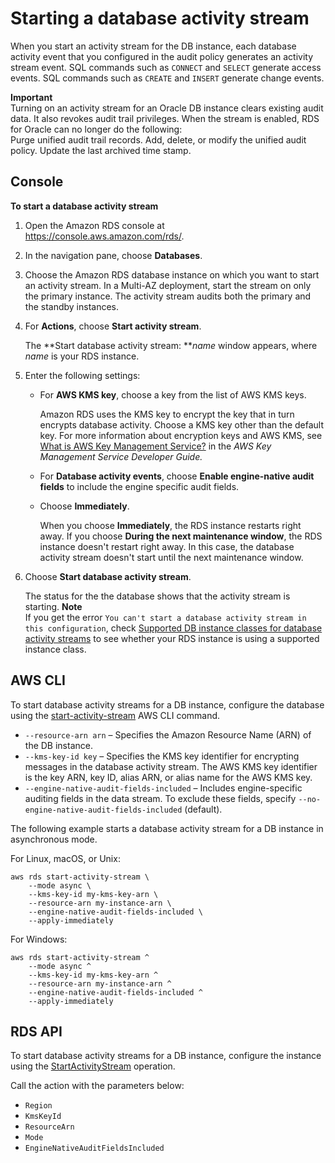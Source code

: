 # Starting a database activity stream<a name="DBActivityStreams.Enabling"></a>

When you start an activity stream for the DB instance, each database activity event that you configured in the audit policy generates an activity stream event\. SQL commands such as `CONNECT` and `SELECT` generate access events\. SQL commands such as `CREATE` and `INSERT` generate change events\.

**Important**  
Turning on an activity stream for an Oracle DB instance clears existing audit data\. It also revokes audit trail privileges\. When the stream is enabled, RDS for Oracle can no longer do the following:  
Purge unified audit trail records\.
Add, delete, or modify the unified audit policy\.
Update the last archived time stamp\.

## Console<a name="DBActivityStreams.Enabling-collapsible-section-E1"></a>

**To start a database activity stream**

1. Open the Amazon RDS console at [https://console\.aws\.amazon\.com/rds/](https://console.aws.amazon.com/rds/)\.

1. In the navigation pane, choose **Databases**\.

1. Choose the Amazon RDS database instance on which you want to start an activity stream\. In a Multi\-AZ deployment, start the stream on only the primary instance\. The activity stream audits both the primary and the standby instances\.

1. For **Actions**, choose **Start activity stream**\. 

   The **Start database activity stream: ***name* window appears, where *name* is your RDS instance\.

1. Enter the following settings:
   + For **AWS KMS key**, choose a key from the list of AWS KMS keys\.

     Amazon RDS uses the KMS key to encrypt the key that in turn encrypts database activity\. Choose a KMS key other than the default key\. For more information about encryption keys and AWS KMS, see [What is AWS Key Management Service?](https://docs.aws.amazon.com/kms/latest/developerguide/overview.html) in the *AWS Key Management Service Developer Guide\.*
   + For **Database activity events**, choose **Enable engine\-native audit fields** to include the engine specific audit fields\.
   + Choose **Immediately**\.

     When you choose **Immediately**, the RDS instance restarts right away\. If you choose **During the next maintenance window**, the RDS instance doesn't restart right away\. In this case, the database activity stream doesn't start until the next maintenance window\.

1. Choose **Start database activity stream**\.

   The status for the the database shows that the activity stream is starting\.
**Note**  
If you get the error `You can't start a database activity stream in this configuration`, check [Supported DB instance classes for database activity streams](DBActivityStreams.Overview.md#DBActivityStreams.Overview.requirements.classes) to see whether your RDS instance is using a supported instance class\.

## AWS CLI<a name="DBActivityStreams.Enabling-collapsible-section-E2"></a>

To start database activity streams for a DB instance, configure the database using the [start\-activity\-stream](https://docs.aws.amazon.com/cli/latest/reference/rds/start-activity-stream.html) AWS CLI command\.
+ `--resource-arn arn` – Specifies the Amazon Resource Name \(ARN\) of the DB instance\.
+ `--kms-key-id key` – Specifies the KMS key identifier for encrypting messages in the database activity stream\. The AWS KMS key identifier is the key ARN, key ID, alias ARN, or alias name for the AWS KMS key\.
+ `--engine-native-audit-fields-included` – Includes engine\-specific auditing fields in the data stream\. To exclude these fields, specify `--no-engine-native-audit-fields-included` \(default\)\.

The following example starts a database activity stream for a DB instance in asynchronous mode\.

For Linux, macOS, or Unix:

```
aws rds start-activity-stream \
    --mode async \
    --kms-key-id my-kms-key-arn \
    --resource-arn my-instance-arn \
    --engine-native-audit-fields-included \
    --apply-immediately
```

For Windows:

```
aws rds start-activity-stream ^
    --mode async ^
    --kms-key-id my-kms-key-arn ^
    --resource-arn my-instance-arn ^
    --engine-native-audit-fields-included ^
    --apply-immediately
```

## RDS API<a name="DBActivityStreams.Enabling-collapsible-section-E3"></a>

To start database activity streams for a DB instance, configure the instance using the [StartActivityStream](https://docs.aws.amazon.com/AmazonRDS/latest/APIReference/API_StartActivityStream.html) operation\.

Call the action with the parameters below:
+ `Region`
+ `KmsKeyId`
+ `ResourceArn`
+ `Mode`
+ `EngineNativeAuditFieldsIncluded`